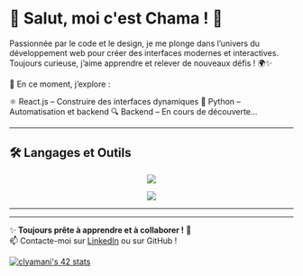 # 🌟 Salut, moi c'est Chama ! 🚀

Passionnée par le code et le design, je me plonge dans l’univers du développement web pour créer des interfaces modernes et interactives. Toujours curieuse, j’aime apprendre et relever de nouveaux défis ! 🌍✨  

🎯 En ce moment, j’explore :

⚛️ React.js – Construire des interfaces dynamiques
🐍 Python – Automatisation et backend
🔍 Backend – En cours de découverte...

---

## 🛠️ **Langages et Outils**
<p align="center">
  <img src="https://skillicons.dev/icons?i=c,cpp,python,linux,mysql,postman,git,html,css,js,react,docker,nginx,figma"/>
</p>
<p align="center"> 
   <img src="https://img.shields.io/badge/UX%2FUI-Design-blueviolet?style=for-the-badge&logo=figma" />
</p>

---

---

✨ **Toujours prête à apprendre et à collaborer !** 🚀  
📫 Contacte-moi sur [LinkedIn](https://www.linkedin.com/in/chaimaalyamani/) ou sur GitHub !  

[![clyamani's 42 stats](https://badge.mediaplus.ma/greenbinary/clyamani)](https://github.com/oakoudad/badge42)
